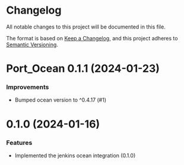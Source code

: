 # Changelog

All notable changes to this project will be documented in this file.

The format is based on [Keep a Changelog](https://keepachangelog.com/en/1.0.0/),
and this project adheres to [Semantic Versioning](https://semver.org/spec/v2.0.0.html).

<!-- towncrier release notes start -->

# Port_Ocean 0.1.1 (2024-01-23)

### Improvements

- Bumped ocean version to ^0.4.17 (#1)


# 0.1.0 (2024-01-16)

### Features

- Implemented the jenkins ocean integration (0.1.0)

